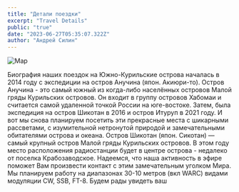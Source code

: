 ```yaml
---
title: "Детали поездки"
excerpt: "Travel Details"
public: "true"
date: "2023-06-27T05:35:07.322Z"
author: "Андрей Силин"
---
```


![Map](/assets/news/map.jpeg)

Биография наших поездок на Южно-Курильские острова  началась в 2014 году с экспедиции на остров Анучина (япон. Акиюри-то). Остров Анучина - это самый южный из когда-либо населённых островов Малой гряды Курильских островов. Он входит в группу островов Хабомаи и считается самой удаленной точкой России на юге-востоке. Затем, была экспедиция на остров Шикотан в 2016 и остров Итуруп в 2021 году. И вот мы снова планируем посетить эти прекрасные места с шикарными рассветами, с изумительной нетронутой природой и замечательными обитателями острова и океана.
Остров Шикотан (япон. Сикотан) — самый крупный остров Малой гряды Курильских островов.
В этом году место расположения радиостанции будет в центре острова - недалеко от поселка Крабозаводское. Надеемся, что наша активность в эфире поможет Вам произвести контакт с этим замечательным уголком Мира. Мы планируем работу на диапазонах 30-10 метров (вкл WARC) видами модуляции CW, SSB, FT-8. Будем рады увидеть ваш 